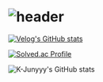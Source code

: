 # ![header](https://capsule-render.vercel.app/api?type=cylinder&color=000000&height=150&section=header&text=BECOMING%20A%20DEVELOPER&fontColor=ffffff&fontSize=70&animation=fadeIn&fontAlignY=55)


[![Velog's GitHub stats](https://velog-readme-stats.vercel.app/api/badge?name=joowon)](https://velog.io/@eungyeole)

[![Solved.ac Profile](http://mazassumnida.wtf/api/generate_badge?boj=yjw001205)](https://solved.ac/yjw001205)

![K-Junyyy's GitHub stats](https://github-readme-stats.vercel.app/api?username=morningB&show_icons=true&theme=tokyonight)




<!--
**morningB/morningB** is a ✨ _special_ ✨ repository because its `README.md` (this file) appears on your GitHub profile.

Here are some ideas to get you started:

- 🔭 I’m currently working on ...
- 🌱 I’m currently learning ...
- 👯 I’m looking to collaborate on ...
- 🤔 I’m looking for help with ...
- 💬 Ask me about ...
- 📫 How to reach me: ...
- 😄 Pronouns: ...
- ⚡ Fun fact: ...
-->
